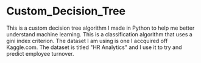 # Custom_Decision_Tree
This is a custom decision tree algorithm I made in Python to help me better understand machine learning. This is a classification algorithm that uses a gini index criterion. The dataset I am using is one I accquired off Kaggle.com. The dataset is titled "HR Analytics" and I use it to try and predict employee turnover. 
